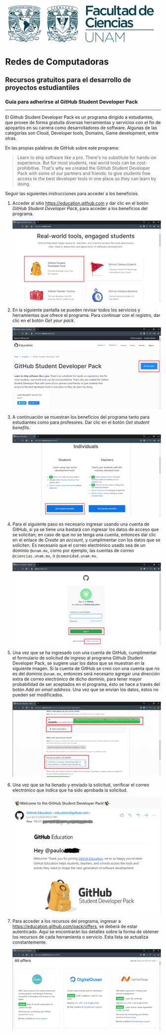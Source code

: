 ![UNAM](images/img_logoFC_2019.png)
# Redes de Computadoras

## Recursos gratuitos para el desarrollo de proyectos estudiantiles 



### Guía para adherirse al GitHub Student Developer Pack
--------------------------------------------------------

El Github Student Developer Pack es un programa dirigido a estudiantes,
que provee de forma gratuita diversas herramientas y servicios con el
fin de apoyarlos en su carrera como desarrolladores de software. Algunas
 de las categorías son Cloud, Developer tools, Domains, Game development,
entre otras.

En las propias palabras de GitHub sobre este programa:
> Learn to ship software like a pro. There's no substitute for hands-on experience. But for most students, real world tools can be cost-prohibitive. That's why we created the GitHub Student Developer Pack with some of our partners and friends: to give students free access to the best developer tools in one place so they can learn by doing.


Seguir las siguientes instrucciones para acceder a los beneficios.

1.  Acceder al sitio <https://education.github.com> y dar clic en el botón *GitHub
    Student Developer Pack*, para acceder a los beneficios del programa.
    
    ![Github Student Developer Pack](images/a_01_2.png)


2.  En la siguiente pantalla se pueden revisar todos los servicios y
    herramientas que ofrece el programa. Para continuar con el registro,
    dar clic en el botón *Get your pack*.

    ![Beneficios del programa](images/a_02_2.png)


3.  A continuación se muestran los beneficios del programa tanto para
    estudiantes como para profesores. Dar clic en el botón *Get student
    benefits*.
    
    ![Beneficios para el estudiante y el profesor](images/a_03_2.png)


4.  Para el siguiente paso es necesario ingresar usando una cuenta de
    GitHub, si ya se tiene una bastará con ingresar los datos de acceso
    que se solicitan; en caso de que no se tenga una cuenta, entonces
    dar clic en el enlace de *Create an account*, y cumplimentar con los
    datos que se soliciten. Es
    necesario que el correo electrónico usado sea de un dominio
    `@unam.mx`, como por ejemplo, las cuentas de correo
    `@ciencias.unam.mx`, o `@comunidad.unam.mx`.

    ![Ingreso a cuenta de GitHub](images/a_04_2.png)


5.  Una vez que se ha ingresado con una cuenta de GitHub, cumplimentar
    el formulario de solicitud de ingreso al programa Github Student
    Developer Pack, se sugiere usar los datos que se muestran en la 
    siguiente imagen. Si la cuenta de GitHub se creó con
    una cuenta que no es del dominio `@unam.mx`, entonces será necesario
    agregar una dirección extra de correo electrónico de dicho dominio,
    para tener mayor probabilidad de ser aceptados en el programa, ésto
    se hace a través del botón *Add an email address*. Una vez que se
    envían los datos, éstos no pueden ser modificados.

    ![Solicitud de ingreso al programa](images/a_05_2.png)


6.  Una vez que se ha llenado y enviado la solicitud, verificar el
    correo electrónico que indica que ha sido aprobada la solicitud.

    ![Correo de confirmación](images/a_06.png)

7. Para acceder a los recursos del programa, ingresar a <https://education.github.com/pack/offers>,
   se deberá de estar autenticado. Aquí se encontrarán los detalles sobre la forma de obtener
   los recursos de cada herramienta o servicio. Esta lista se actualiza constantemente.

    ![Correo de confirmación](images/a_07.png)

